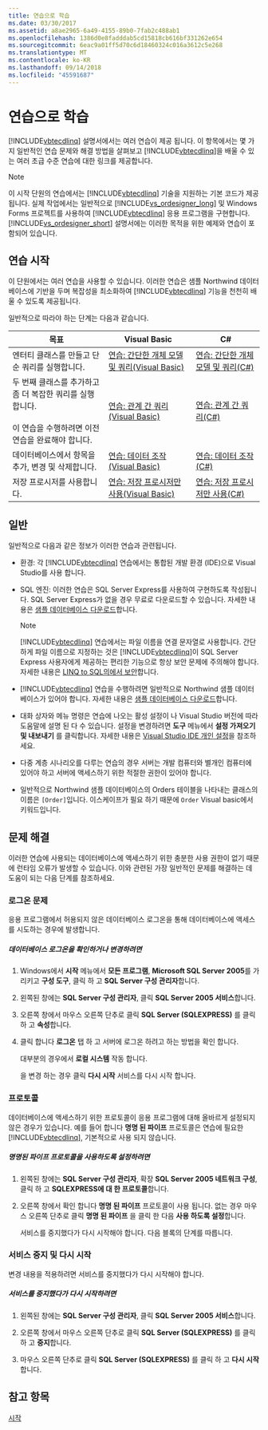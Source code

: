```yaml
---
title: 연습으로 학습
ms.date: 03/30/2017
ms.assetid: a8ae2965-6a49-4155-89b0-7fab2c488ab1
ms.openlocfilehash: 1386d0e8fadddab5cd15818cb616bf331262e654
ms.sourcegitcommit: 6eac9a01ff5d70c6d18460324c016a3612c5e268
ms.translationtype: MT
ms.contentlocale: ko-KR
ms.lasthandoff: 09/14/2018
ms.locfileid: "45591687"
---
```

# <a name="learning-by-walkthroughs"></a>연습으로 학습
[!INCLUDE[vbtecdlinq](../../../../../../includes/vbtecdlinq-md.md)] 설명서에서는 여러 연습이 제공 됩니다. 이 항목에서는 몇 가지 일반적인 연습 문제와 해결 방법을 살펴보고 [!INCLUDE[vbtecdlinq](../../../../../../includes/vbtecdlinq-md.md)]을 배울 수 있는 여러 초급 수준 연습에 대한 링크를 제공합니다.  
  
> [!NOTE]
>  이 시작 단원의 연습에서는 [!INCLUDE[vbtecdlinq](../../../../../../includes/vbtecdlinq-md.md)] 기술을 지원하는 기본 코드가 제공됩니다. 실제 작업에서는 일반적으로 [!INCLUDE[vs_ordesigner_long](../../../../../../includes/vs-ordesigner-long-md.md)] 및 Windows Forms 프로젝트를 사용하여 [!INCLUDE[vbtecdlinq](../../../../../../includes/vbtecdlinq-md.md)] 응용 프로그램을 구현합니다. [!INCLUDE[vs_ordesigner_short](../../../../../../includes/vs-ordesigner-short-md.md)] 설명서에는 이러한 목적을 위한 예제와 연습이 포함되어 있습니다.  
  
## <a name="getting-started-walkthroughs"></a>연습 시작  
 이 단원에서는 여러 연습을 사용할 수 있습니다. 이러한 연습은 샘플 Northwind 데이터베이스에 기반을 두며 복잡성을 최소화하여 [!INCLUDE[vbtecdlinq](../../../../../../includes/vbtecdlinq-md.md)] 기능을 천천히 배울 수 있도록 제공됩니다.  
  
 일반적으로 따라야 하는 단계는 다음과 같습니다.  
  
|목표|Visual Basic|C#|  
|---------------|------------------|---------|  
|엔터티 클래스를 만들고 단순 쿼리를 실행합니다.|[연습: 간단한 개체 모델 및 쿼리(Visual Basic)](../../../../../../docs/framework/data/adonet/sql/linq/walkthrough-simple-object-model-and-query-visual-basic.md)|[연습: 간단한 개체 모델 및 쿼리(C#)](../../../../../../docs/framework/data/adonet/sql/linq/walkthrough-simple-object-model-and-query-csharp.md)|  
|두 번째 클래스를 추가하고 좀 더 복잡한 쿼리를 실행합니다.<br /><br /> 이 연습을 수행하려면 이전 연습을 완료해야 합니다.|[연습: 관계 간 쿼리(Visual Basic)](../../../../../../docs/framework/data/adonet/sql/linq/walkthrough-querying-across-relationships-visual-basic.md)|[연습: 관계 간 쿼리(C#)](../../../../../../docs/framework/data/adonet/sql/linq/walkthrough-querying-across-relationships-csharp.md)|  
|데이터베이스에서 항목을 추가, 변경 및 삭제합니다.|[연습: 데이터 조작(Visual Basic)](../../../../../../docs/framework/data/adonet/sql/linq/walkthrough-manipulating-data-visual-basic.md)|[연습: 데이터 조작(C#)](../../../../../../docs/framework/data/adonet/sql/linq/walkthrough-manipulating-data-csharp.md)|  
|저장 프로시저를 사용합니다.|[연습: 저장 프로시저만 사용(Visual Basic)](../../../../../../docs/framework/data/adonet/sql/linq/walkthrough-using-only-stored-procedures-visual-basic.md)|[연습: 저장 프로시저만 사용(C#)](../../../../../../docs/framework/data/adonet/sql/linq/walkthrough-using-only-stored-procedures-csharp.md)|  
  
## <a name="general"></a>일반  
 일반적으로 다음과 같은 정보가 이러한 연습과 관련됩니다.  
  
-   환경: 각 [!INCLUDE[vbtecdlinq](../../../../../../includes/vbtecdlinq-md.md)] 연습에서는 통합된 개발 환경 (IDE)으로 Visual Studio를 사용 합니다.  
  
-   SQL 엔진: 이러한 연습은 SQL Server Express를 사용하여 구현하도록 작성됩니다. SQL Server Express가 없을 경우 무료로 다운로드할 수 있습니다. 자세한 내용은 [샘플 데이터베이스 다운로드](../../../../../../docs/framework/data/adonet/sql/linq/downloading-sample-databases.md)합니다.  
  
    > [!NOTE]
    >  [!INCLUDE[vbtecdlinq](../../../../../../includes/vbtecdlinq-md.md)] 연습에서는 파일 이름을 연결 문자열로 사용합니다. 간단하게 파일 이름으로 지정하는 것은 [!INCLUDE[vbtecdlinq](../../../../../../includes/vbtecdlinq-md.md)]이 SQL Server Express 사용자에게 제공하는 편리한 기능으로 항상 보안 문제에 주의해야 합니다. 자세한 내용은 [LINQ to SQL의에서 보안](../../../../../../docs/framework/data/adonet/sql/linq/security-in-linq-to-sql.md)합니다.  
  
-   [!INCLUDE[vbtecdlinq](../../../../../../includes/vbtecdlinq-md.md)] 연습을 수행하려면 일반적으로 Northwind 샘플 데이터베이스가 있어야 합니다. 자세한 내용은 [샘플 데이터베이스 다운로드](../../../../../../docs/framework/data/adonet/sql/linq/downloading-sample-databases.md)합니다.  
  
-   대화 상자와 메뉴 명령은 연습에 나오는 활성 설정이 나 Visual Studio 버전에 따라 도움말에 설명 된 다 수 있습니다. 설정을 변경하려면 **도구** 메뉴에서 **설정 가져오기 및 내보내기** 를 클릭합니다. 자세한 내용은 [Visual Studio IDE 개인 설정](/visualstudio/ide/personalizing-the-visual-studio-ide)을 참조하세요.  
  
-   다중 계층 시나리오를 다루는 연습의 경우 서버는 개발 컴퓨터와 별개인 컴퓨터에 있어야 하고 서버에 액세스하기 위한 적절한 권한이 있어야 합니다.  
  
-   일반적으로 Northwind 샘플 데이터베이스의 Orders 테이블을 나타내는 클래스의 이름은 `[Order]`입니다. 이스케이프가 필요 하기 때문에 `Order` Visual basic에서 키워드입니다.  
  
## <a name="troubleshooting"></a>문제 해결  
 이러한 연습에 사용되는 데이터베이스에 액세스하기 위한 충분한 사용 권한이 없기 때문에 런타임 오류가 발생할 수 있습니다. 이와 관련된 가장 일반적인 문제를 해결하는 데 도움이 되는 다음 단계를 참조하세요.  
  
### <a name="log-on-issues"></a>로그온 문제  
 응용 프로그램에서 허용되지 않은 데이터베이스 로그온을 통해 데이터베이스에 액세스를 시도하는 경우에 발생합니다.  
  
##### <a name="to-verify-or-change-the-database-log-on"></a>데이터베이스 로그온을 확인하거나 변경하려면  
  
1.  Windows에서 **시작** 메뉴에서 **모든 프로그램**, **Microsoft SQL Server 2005**를 가리키고 **구성 도구**, 클릭 하 고 **SQL Server 구성 관리자**합니다.  
  
2.  왼쪽된 창에는 **SQL Server 구성 관리자**, 클릭 **SQL Server 2005 서비스**합니다.  
  
3.  오른쪽 창에서 마우스 오른쪽 단추로 클릭 **SQL Server (SQLEXPRESS)** 를 클릭 하 고 **속성**합니다.  
  
4.  클릭 합니다 **로그온** 탭 하 고 서버에 로그온 하려고 하는 방법을 확인 합니다.  
  
     대부분의 경우에서 **로컬 시스템** 작동 합니다.  
  
     을 변경 하는 경우 클릭 **다시 시작** 서비스를 다시 시작 합니다.  
  
### <a name="protocols"></a>프로토콜  
 데이터베이스에 액세스하기 위한 프로토콜이 응용 프로그램에 대해 올바르게 설정되지 않은 경우가 있습니다. 예를 들어 합니다 **명명 된 파이프** 프로토콜은 연습에 필요한 [!INCLUDE[vbtecdlinq](../../../../../../includes/vbtecdlinq-md.md)], 기본적으로 사용 되지 않습니다.  
  
##### <a name="to-enable-the-named-pipes-protocol"></a>명명된 파이프 프로토콜을 사용하도록 설정하려면  
  
1.  왼쪽된 창에는 **SQL Server 구성 관리자**, 확장 **SQL Server 2005 네트워크 구성**, 클릭 하 고 **SQLEXPRESS에 대 한 프로토콜**합니다.  
  
2.  오른쪽 창에서 확인 합니다 **명명 된 파이프** 프로토콜이 사용 됩니다. 없는 경우 마우스 오른쪽 단추로 클릭 **명명 된 파이프** 을 클릭 한 다음 **사용 하도록 설정**합니다.  
  
     서비스를 중지했다가 다시 시작해야 합니다. 다음 블록의 단계를 따릅니다.  
  
### <a name="stopping-and-restarting-the-service"></a>서비스 중지 및 다시 시작  
 변경 내용을 적용하려면 서비스를 중지했다가 다시 시작해야 합니다.  
  
##### <a name="to-stop-and-restart-the-service"></a>서비스를 중지했다가 다시 시작하려면  
  
1.  왼쪽된 창에는 **SQL Server 구성 관리자**, 클릭 **SQL Server 2005 서비스**합니다.  
  
2.  오른쪽 창에서 마우스 오른쪽 단추로 클릭 **SQL Server (SQLEXPRESS)** 를 클릭 하 고 **중지**합니다.  
  
3.  마우스 오른쪽 단추로 클릭 **SQL Server (SQLEXPRESS)** 를 클릭 하 고 **다시 시작**합니다.  
  
## <a name="see-also"></a>참고 항목  
 [시작](../../../../../../docs/framework/data/adonet/sql/linq/getting-started.md)
